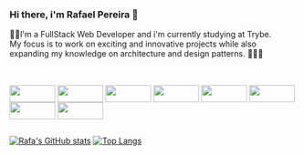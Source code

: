 ### Hi there, i'm Rafael Pereira 👋
👨‍💻I'm a FullStack Web Developer and i'm currently studying at Trybe.<br>
My focus is to work on exciting and innovative projects while also expanding my knowledge on architecture and design patterns. 👷🏼‍♂️
##
<div style="display: inline_block"><br>
<img align="center" height="30" width="80" src="https://img.shields.io/badge/Node.js-43853D?style=for-the-badge&logo=node.js&logoColor=white">
<img align="center" height="30" width="80" src="https://img.shields.io/badge/Express.js-404D59?style=for-the-badge">
<img align="center" height="30" width="80" src="https://img.shields.io/badge/TypeScript-007ACC?style=for-the-badge&logo=typescript&logoColor=white">
<img align="center" height="30" width="80" src="https://img.shields.io/badge/React-20232A?style=for-the-badge&logo=react&logoColor=61DAFB">
<img align="center" height="30" width="80" src="https://img.shields.io/badge/C%23-239120?style=for-the-badge&logo=c-sharp&logoColor=white">
<img align="center" height="30" width="80" src="https://img.shields.io/badge/MySQL-00000F?style=for-the-badge&logo=mysql&logoColor=white">
<img align="center" height="30" width="80" src="https://img.shields.io/badge/MongoDB-4EA94B?style=for-the-badge&logo=mongodb&logoColor=white">
<img align="center" height="30" width="80" src="https://img.shields.io/badge/sequelize-323330?style=for-the-badge&logo=sequelize&logoColor=blue">
</div>

##

[![Rafa's GitHub stats](https://github-readme-stats.vercel.app/api?username=rafaratier&count_private=true&show_icons=true&theme=dark&include_all_commits=true)](https://github.com/rafaratier/github-readme-stats)
[![Top Langs](https://github-readme-stats.vercel.app/api/top-langs/?username=rafaratier&theme=dark)](https://github.com/rafaratier/github-readme-stats)

